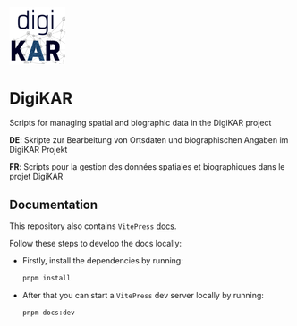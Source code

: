 <img src="./DigiKAR_logo-small.png" alt="DigiKAR" width="100" style="padding=10px"/>

# DigiKAR

Scripts for managing spatial and biographic data in the DigiKAR project

**DE**: Skripte zur Bearbeitung von Ortsdaten und biographischen Angaben im DigiKAR Projekt

**FR**: Scripts pour la gestion des données spatiales et biographiques dans le projet DigiKAR

## Documentation

This repository also contains `VitePress` [docs](https://ieg-dhr.github.io/DigiKAR/).

Follow these steps to develop the docs locally:

- Firstly, install the dependencies by running:

  ```bash
  pnpm install
  ```

- After that you can start a `VitePress` dev server locally by running:

  ```bash
  pnpm docs:dev
  ```
